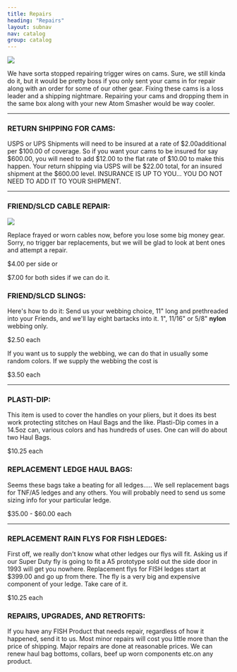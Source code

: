 ```yaml
---
title: Repairs
heading: "Repairs"
layout: subnav
nav: catalog
group: catalog
---
```



<div class="row">
  <div class="col-sm-4"> </div>
  <div class="col-sm-4">
    <a href="#" class="thumbnail">
      <img src="{{ "/pics/friendpackage.jpeg" | prepend: site.baseurl }}">
    </a>
  </div>
  <div class="col-sm-4"> </div>
</div>

<p class="lead">
  We have sorta stopped repairing trigger wires on cams. Sure, we still kinda do it, but it would be pretty boss if you only sent your cams in for repair along with an order for some of our other gear. Fixing these cams is a loss leader and a shipping nightmare. Repairing your cams and dropping them in the same box along with your new Atom Smasher would be way cooler.
</p>


<hr />


<h3>
  RETURN SHIPPING FOR CAMS:
</h3>

<p>
  USPS or UPS Shipments will need to be insured at a rate of $2.00additional per $100.00 of coverage. So if you want your cams to be insured for say $600.00, you will need to add $12.00 to the flat rate of $10.00 to make this happen. Your return shipping via USPS will be $22.00 total, for an insured shipment at the $600.00 level. INSURANCE IS UP TO YOU... YOU DO NOT NEED TO ADD IT TO YOUR SHIPMENT.
</p>


<hr />


<div class="row">
  <div class="col-sm-6">
    <h3>
      FRIEND/SLCD CABLE REPAIR:
    </h3>
    <div class="col-sm-3">
      <a href="#" class="thumbnail">
        <img src="{{ "/pics/oopsie.gif" | prepend: site.baseurl }}">
      </a>
    </div>
    <div class="col-sm-9">
      <p>
        Replace frayed or worn cables now, before you lose some big money gear. Sorry, no trigger bar replacements, but we will be glad to look at bent ones and attempt a repair.  
      </p>
      <p>
        <span class="label label-primary label-lg">$4.00 per side</span> or
      </p>
      <p>
        <span class="label label-primary label-lg">$7.00 for both sides</span> if we can do it.
      </p>
    </div>
  </div>

  <div class="col-sm-6">
    <h3>
      FRIEND/SLCD SLINGS:
    </h3>
    <p>
      Here's how to do it: Send us your webbing choice, 11" long and prethreaded into your Friends, and we'll lay eight bartacks into it. 1", 11/16" or 5/8" <b>nylon</b> webbing only.
    </p>
    <p>
      <span class="label label-primary label-lg">$2.50 each</span>
    </p>
    <p>
      If you want us to supply the webbing, we can do that in usually some random colors. If we supply the webbing the cost is
    </p>
    <p>
      <span class="label label-primary label-lg">$3.50 each</span>
    </p>
  </div>
</div>

<hr />

<div class="row">
  <div class="col-sm-6">
    <h3>
      PLASTI-DIP:
    </h3>
    <p>
      This item is used to cover the handles on your pliers, but it does its best work protecting stitches on Haul Bags and the like. Plasti-Dip comes in a 14.5oz can, various colors and has hundreds of uses. One can will do about two Haul Bags.
    </p>
    <p>
      <span class="label label-primary label-lg">$10.25 each</span>
    </p>
  </div>

  <div class="col-sm-6">
    <h3>
      REPLACEMENT LEDGE HAUL BAGS:
    </h3>
    <p>
      Seems these bags take a beating for all ledges..... We sell replacement bags for TNF/A5 ledges and any others. You will probably need to send us some sizing info for your particular ledge.
    </p>
    <p>
      <span class="label label-primary label-lg">$35.00 - $60.00 each</span>
    </p>
  </div>
</div>

<hr />

<div class="row">
  <div class="col-sm-6">
    <h3>
      REPLACEMENT RAIN FLYS FOR FISH LEDGES:
    </h3>
    <p>
      First off, we really don't know what other ledges our flys will fit. Asking us if our Super Duty fly is going to fit a A5 prototype sold out the side door in 1993 will get you nowhere. Replacement flys for FISH ledges start at $399.00 and go up from there. The fly is a very big and expensive component of your ledge. Take care of it.
    </p>
    <p>
      <span class="label label-primary label-lg">$10.25 each</span>
    </p>
  </div>

  <div class="col-sm-6">
    <h3>
      REPAIRS, UPGRADES, AND RETROFITS:
    </h3>
    <p>
      If you have any FISH Product that needs repair, regardless of how it happened, send it to us. Most minor repairs will cost you little more than the price of shipping. Major repairs are done at reasonable prices. We can renew haul bag bottoms, collars, beef up worn components etc.on any product.
    </p>
    <p>
      <span class="label label-primary label-lg"></span>
    </p>
  </div>
</div>
